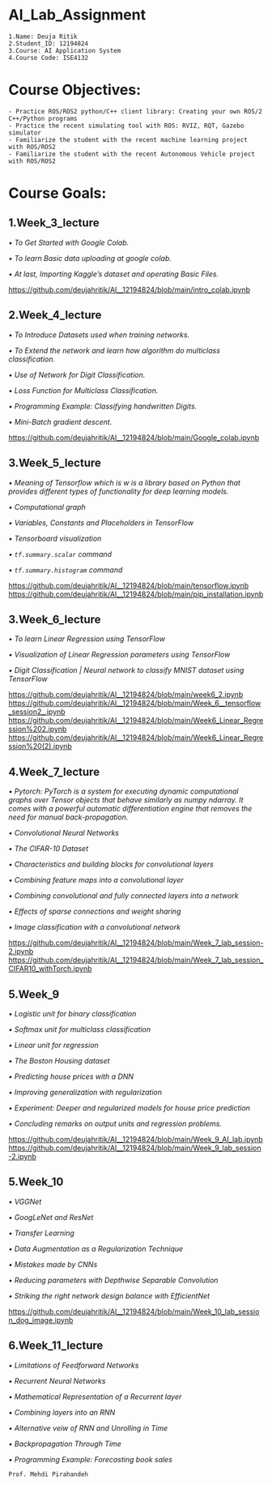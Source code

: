 # AI_Lab_Assignment
```
1.Name: Deuja Ritik
2.Student_ID: 12194824
3.Course: AI Application System
4.Course Code: ISE4132
```

# Course Objectives:
```
- Practice ROS/ROS2 python/C++ client library: Creating your own ROS/2 C++/Python programs
- Practice the recent simulating tool with ROS: RVIZ, RQT, Gazebo simulator
- Familiarize the student with the recent machine learning project with ROS/ROS2
- Familiarize the student with the recent Autonomous Vehicle project with ROS/ROS2
```

# Course Goals:

## 1.Week_3_lecture

*• To Get Started with Google Colab.*

*• To learn Basic data uploading at google colab.*

*• At last, Importing Kaggle’s dataset and operating Basic Files.*

https://github.com/deujahritik/AI__12194824/blob/main/intro_colab.ipynb

## 2.Week_4_lecture

*• To Introduce  Datasets used when training networks.*

*• To Extend the network and learn how algorithm  do multiclass classification.*

*• Use of Network for Digit Classification.*

*• Loss Function for Multiclass Classification.*

*• Programming Example: Classifying handwritten Digits.*

*• Mini-Batch gradient descent.*

 https://github.com/deujahritik/AI__12194824/blob/main/Google_colab.ipynb


## 3.Week_5_lecture

*• Meaning of Tensorflow which is w is a library based on Python that provides different types of functionality for deep learning models.*

*• Computational graph*

*• Variables, Constants and Placeholders in TensorFlow*

*• Tensorboard visualization*

*• `tf.summary.scalar` command*

*• `tf.summary.histogram` command*

https://github.com/deujahritik/AI__12194824/blob/main/tensorflow.ipynb
https://github.com/deujahritik/AI__12194824/blob/main/pip_installation.ipynb

## 3.Week_6_lecture

*• To learn Linear Regression using TensorFlow*

*• Visualization of Linear Regression parameters using TensorFlow*

*• Digit Classification | Neural network to classify MNIST dataset using TensorFlow*

https://github.com/deujahritik/AI__12194824/blob/main/week6_2.ipynb
https://github.com/deujahritik/AI__12194824/blob/main/Week_6__tensorflow_session2_.ipynb
https://github.com/deujahritik/AI__12194824/blob/main/Week6_Linear_Regression%202.ipynb
https://github.com/deujahritik/AI__12194824/blob/main/Week6_Linear_Regression%20(2).ipynb


## 4.Week_7_lecture
*• Pytorch: PyTorch is a system for executing dynamic computational graphs over Tensor objects that behave similarly as numpy ndarray. It comes with a powerful automatic differentiation engine that removes the need for manual back-propagation.*

*• Convolutional Neural Networks*

*• The CIFAR-10 Dataset*

*• Characteristics and building blocks for convolutional layers*

*• Combining feature maps into a convolutional layer*

*• Combining convolutional and fully connected layers into a network*

*• Effects of sparse connections and weight sharing*

*• Image classification with a convolutional network*

https://github.com/deujahritik/AI__12194824/blob/main/Week_7_lab_session-2.ipynb
https://github.com/deujahritik/AI__12194824/blob/main/Week_7_lab_session_CIFAR10_withTorch.ipynb

## 5.Week_9

*• Logistic unit for binary classification*

*• Softmax unit for multiclass classification*

*• Linear unit for regression*

*• The Boston Housing dataset*

*• Predicting house prices with a DNN*

*• Improving generalization with regularization*

*• Experiment: Deeper and regularized models for house price prediction*

*• Concluding remarks on output units and regression problems.*

https://github.com/deujahritik/AI__12194824/blob/main/Week_9_AI_lab.ipynb
https://github.com/deujahritik/AI__12194824/blob/main/Week_9_lab_session-2.ipynb

## 5.Week_10

*• VGGNet*

*• GoogLeNet and ResNet*

*• Transfer Learning*

*• Data Augmentation as a Regularization Technique*

*• Mistakes made by CNNs*

*• Reducing parameters with Depthwise Separable Convolution*

*• Striking the right network design balance with EfficientNet*

https://github.com/deujahritik/AI__12194824/blob/main/Week_10_lab_session_dog_image.ipynb

## 6.Week_11_lecture
 
*• Limitations of Feedforward Networks*

*• Recurrent Neural Networks*

*• Mathematical Representation of a Recurrent layer*

*• Combining layers into an RNN*

*• Alternative veiw of RNN and Unrolling in Time*

*• Backpropagation Through Time*

*• Programming Example: Forecasting book sales*

```
Prof. Mehdi Pirahandeh
```
